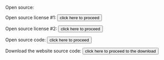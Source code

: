   Open source:


  Open source license #1: <a href="license_agreements/LICENSE.txt"><button type="button">click here to proceed</button></a>
  
  
  Open source license #2: <a href="license_agreements/OPEN_SOURCE.txt"><button type="button">click here to proceed</button></a>
  
  
  Open source code: <a href="https://github.com/Ryzen5-3600/Ryzen5-3600.github.io"><button type="button">click here to proceed</button></a>
  
  
  Download the website source code: <a href="https://github.com/Ryzen5-3600/Ryzen5-3600.github.io/archive/top-secret.zip"><button type="button">click here to proceed to the download</button></a>
